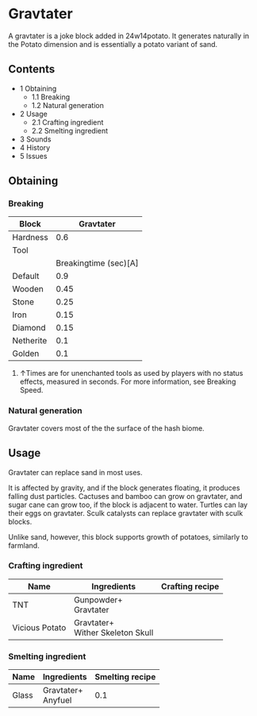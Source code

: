 # Gravtater
A gravtater is a joke block added in 24w14potato. It generates naturally in the Potato dimension and is essentially a potato variant of sand.

## Contents
- 1 Obtaining
	- 1.1 Breaking
	- 1.2 Natural generation
- 2 Usage
	- 2.1 Crafting ingredient
	- 2.2 Smelting ingredient
- 3 Sounds
- 4 History
- 5 Issues

## Obtaining
### Breaking
| Block     | Gravtater             |
|-----------|-----------------------|
| Hardness  | 0.6                   |
| Tool      |                       |
|           | Breakingtime (sec)[A] |
| Default   | 0.9                   |
| Wooden    | 0.45                  |
| Stone     | 0.25                  |
| Iron      | 0.15                  |
| Diamond   | 0.15                  |
| Netherite | 0.1                   |
| Golden    | 0.1                   |

1. ↑Times are for unenchanted tools as used by players with no status effects, measured in seconds. For more information, see Breaking Speed.

### Natural generation
Gravtater covers most of the the surface of the hash biome.

## Usage
Gravtater can replace sand in most uses. 

It is affected by gravity, and if the block generates floating, it produces falling dust particles. Cactuses and bamboo can grow on gravtater, and sugar cane can grow too, if the block is adjacent to water. Turtles can lay their eggs on gravtater. Sculk catalysts can replace gravtater with sculk blocks.

Unlike sand, however, this block supports growth of potatoes, similarly to farmland.

### Crafting ingredient
| Name           | Ingredients                          | Crafting recipe |
|----------------|--------------------------------------|-----------------|
| TNT            | Gunpowder+<br/>Gravtater             |                 |
| Vicious Potato | Gravtater+<br/>Wither Skeleton Skull |                 |

### Smelting ingredient
| Name  | Ingredients            | Smelting recipe |
|-------|------------------------|-----------------|
| Glass | Gravtater+<br/>Anyfuel | 0.1             |

